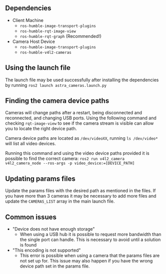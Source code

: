 ## Dependencies

* Client Machine
    - `ros-humble-image-transport-plugins`
    - `ros-humble-rqt-image-view`
    - `ros-humble-rqt-graph` (Recommended!)
* Camera Host Device
    - `ros-humble-image-transport-plugins`
    - `ros-humble-v4l2-cameras`

## Using the launch file

The launch file may be used successfully after installing the dependencies by running `ros2 launch astra_cameras.launch.py`

## Finding the camera device paths

Cameras will change paths after a restart, being disconnected and reconnected, and changing USB ports. Using the following command and checking `rqt-image-view` to see if the camera stream is visible can allow you to locate the right device path.

Camera device paths are located as `/dev/videoXX`, running `ls /dev/video*` will list all video devices.

Running this command and using the video device paths provided it is possible to find the correct camera: `ros2 run v4l2_camera v4l2_camera_node --ros-args -p video_device:=[DEVICE_PATH]`

## Updating params files

Update the params files with the desired path as mentioned in the files. If you have more than 3 cameras it may be necessary to add more files and update the `CAMERAS_LIST` array in the main launch file.

## Common issues

- "Device does not have enough storage"
    - When using a USB hub it is possible to request more bandwidth than the single port can handle. This is necessary to avoid until a solution is found
- "This encoding is not supported"
    - This error is possible when using a camera that the params files are not set up for. This issue may also happen if you have the wrong device path set in the params file.
